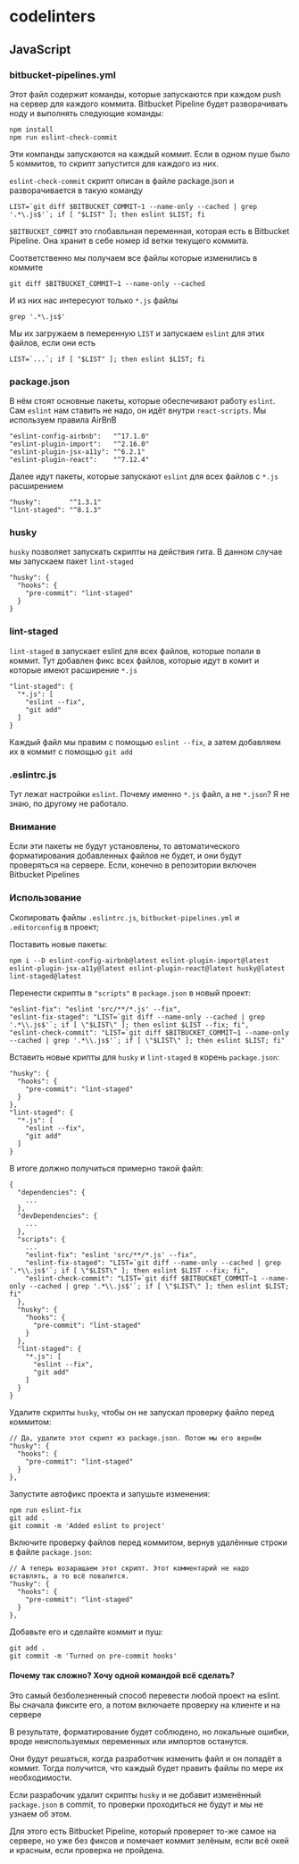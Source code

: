 # codelinters

## JavaScript

### bitbucket-pipelines.yml
Этот файл содержит команды, которые запускаются при каждом push на сервер для каждого коммита. Bitbucket Pipeline будет разворачивать ноду и выполнять следующие команды:
```
npm install
npm run eslint-check-commit
```
Эти компанды запускаются на каждый коммит. Если в одном пуше было 5 коммитов, то скрипт запустится для каждого из них.

`eslint-check-commit` скрипт описан в файле package.json и разворачивается в такую команду
```
LIST=`git diff $BITBUCKET_COMMIT~1 --name-only --cached | grep '.*\.js$'`; if [ "$LIST" ]; then eslint $LIST; fi
```
`$BITBUCKET_COMMIT` это глобавльная переменная, которая есть в Bitbucket Pipeline. 
Она хранит в себе номер id ветки текущего коммита. 

Соответственно мы получаем все файлы которые изменились в коммите 
```
git diff $BITBUCKET_COMMIT~1 --name-only --cached
```

И из них нас интересуют только `*.js` файлы
```
grep '.*\.js$'
```

Мы их загружаем в пемеренную `LIST` и запускаем `eslint` для этих файлов, если они есть

```
LIST=`...`; if [ "$LIST" ]; then eslint $LIST; fi
```

### package.json

В нём стоят основные пакеты, которые обеспечивают работу `eslint`. Сам `eslint` нам ставить не надо, он идёт внутри `react-scripts`. Мы используем правила AirBnB
```
"eslint-config-airbnb":   "^17.1.0"
"eslint-plugin-import":   "^2.16.0"
"eslint-plugin-jsx-a11y": "^6.2.1"
"eslint-plugin-react":    "^7.12.4"
```

Далее идут пакеты, которые запускают `eslint` для всех файлов с `*.js` расширением

```
"husky":       "^1.3.1"
"lint-staged": "^8.1.3"
```

### husky
`husky` позволяет запускать скрипты на действия гита. В данном случае мы запускаем пакет `lint-staged` 
```
"husky": {
  "hooks": {
    "pre-commit": "lint-staged"
  }
}
```

### lint-staged

`lint-staged` в запускает eslint для всех файлов, которые попали в коммит. Тут добавлен фикс всех файлов, которые идут в комит и которые имеют расширение `*.js`
```
"lint-staged": {
  "*.js": [
    "eslint --fix",
    "git add"
  ]
}
```

Каждый файл мы правим с помощью `eslint --fix`, а затем добавляем их в коммит с помощью `git add`

### .eslintrc.js

Тут лежат настройки `eslint`. Почему именно `*.js` файл, а не `*.json`? Я не знаю, по другому не работало.

### Внимание

Если эти пакеты не будут установлены, то автоматического форматирования добавленных файлов не будет, и они будут проверяться на сервере. 
Если, конечно в репозитории включен Bitbucket Pipelines

### Использование

Скопировать файлы `.eslintrc.js`, `bitbucket-pipelines.yml` и `.editorconfig` в проект;

Поставить новые пакеты:

```
npm i --D eslint-config-airbnb@latest eslint-plugin-import@latest eslint-plugin-jsx-a11y@latest eslint-plugin-react@latest husky@latest lint-staged@latest
```

Перенести скрипты в `"scripts"` в `package.json` в новый проект:
```
"eslint-fix": "eslint 'src/**/*.js' --fix",
"eslint-fix-staged": "LIST=`git diff --name-only --cached | grep '.*\\.js$'`; if [ \"$LIST\" ]; then eslint $LIST --fix; fi",
"eslint-check-commit": "LIST=`git diff $BITBUCKET_COMMIT~1 --name-only --cached | grep '.*\\.js$'`; if [ \"$LIST\" ]; then eslint $LIST; fi"
```

Вставить новые крипты для `husky` и `lint-staged` в корень `package.json`:
```
"husky": {
  "hooks": {
    "pre-commit": "lint-staged"
  }
},
"lint-staged": {
  "*.js": [
    "eslint --fix",
    "git add"
  ]
}
``` 

В итоге должно получиться примерно такой файл:
```
{
  "dependencies": {
    ...
  },
  "devDependencies": {
    ...
  },
  "scripts": {
    ...
    "eslint-fix": "eslint 'src/**/*.js' --fix",
    "eslint-fix-staged": "LIST=`git diff --name-only --cached | grep '.*\\.js$'`; if [ \"$LIST\" ]; then eslint $LIST --fix; fi",
    "eslint-check-commit": "LIST=`git diff $BITBUCKET_COMMIT~1 --name-only --cached | grep '.*\\.js$'`; if [ \"$LIST\" ]; then eslint $LIST; fi"
  },
  "husky": {
    "hooks": {
      "pre-commit": "lint-staged"
    }
  },
  "lint-staged": {
    "*.js": [
      "eslint --fix",
      "git add"
    ]
  }
}

```

Удалите скрипты `husky`, чтобы он не запускал проверку файло перед коммитом:
```
// Да, удалите этот скрипт из package.json. Потом мы его вернём
"husky": {
  "hooks": {
    "pre-commit": "lint-staged"
  }
},
```

Запустите автофикс проекта и запушьте изменения:
```
npm run eslint-fix
git add .
git commit -m 'Added eslint to project'
```

Включите проверку файлов перед коммитом, вернув удалённые строки в файле `package.json`:
```
// А теперь возаращаем этот скрипт. Этот комментарий не надо вставлять, а то всё повалится.
"husky": {
  "hooks": {
    "pre-commit": "lint-staged"
  }
},
```


Добавьте его и сделайте коммит и пуш:
```
git add .
git commit -m 'Turned on pre-commit hooks'
```

#### Почему так сложно? Хочу одной командой всё сделать?

Это самый безболезненный способ перевести любой проект на eslint. Вы сначала фиксите его, а потом включаете проверку на клиенте и на сервере

В результате, форматирование будет соблюдено, но локальные ошибки, вроде неиспользуемых переменных или импортов останутся.

Они будут решаться, когда разработчик изменить файл и он попадёт в коммит. Тогда получится, что каждый будет править файлы по мере их необходимости.

Если разрабочик удалит скрипты `husky` и не добавит изменённый `package.json` в commit, то проверки проходиться не будут и мы не узнаем об этом.

Для этого есть Bitbucket Pipeline, который проверяет то-же самое на сервере, но уже без фиксов и помечает коммит зелёным, если всё окей и красным, если проверка не пройдена.
